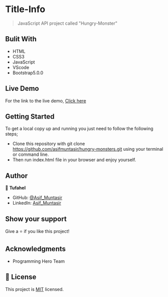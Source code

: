 # Title-Info
> JavaScript API project called "Hungry-Monster"

## Bulit With
- HTML
- CSS3
- JavaScript
- VScode
- Bootstrap5.0.0

## Live Demo
For the link to the live demo, [Click here](https://asifmuntasir.github.io/hungry-monsters/)

## Getting Started
To get a local copy up and running you just need to follow the following steps;
- Clone this repository with
git clone https://github.com/asifmuntasir/hungry-monsters.git using your terminal or command line.
- Then run index.html file in your browser and enjoy yourself.

## Author

👤 **Tufahel**

- GitHub: [@Asif_Muntasir](https://github.com/asifmuntasir)
- LinkedIn: [Asif_Muntasir](https://www.linkedin.com/in/asif-muntasir-shuaib/)

## Show your support

Give a ⭐️ if you like this project!

## Acknowledgments

- Programming Hero Team

## 📝 License

This project is [MIT](./MIT.md) licensed.